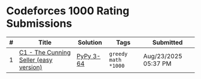 # Codeforces 1000 Rating Submissions

| # | Title | Solution | Tags | Submitted |
|:-:|-------|----------|------|-----------|
| 1 | [C1 - The Cunning Seller (easy version)](https://codeforces.com/contest/2132/problem/C1) | [PyPy 3-64](https://codeforces.com/contest/2132/submission/335195719) | `greedy` `math` `*1000` | Aug/23/2025 05:37 PM |